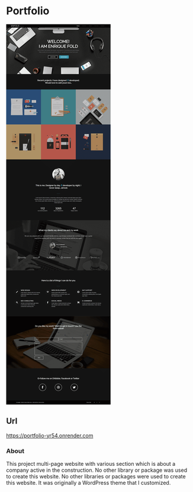 # Portfolio

![alt text](Images/Screen-Project.png)

## Url
https://portfolio-yr54.onrender.com

### About
This project multi-page website with various section which is about a company active in the construction. No other library or package was used to create this website. No other libraries or packages were used to create this website. It was originally a WordPress theme that I customized.